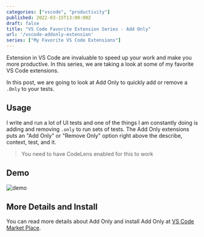 ```yaml
---
categories: ["vscode", "productivity"]
published: 2022-03-15T13:00:00Z
draft: false
title: "VS Code Favorite Extension Series - Add Only"
url: '/vscode-addonly-extension'
series: ["My Favorite VS Code Extensions"]
---
```


Extension in VS Code are invaluable to speed up your work and make you more productive.  In this series, we are taking a look at some of my favorite VS Code extensions.

In this post, we are going to look at Add Only to quickly add or remove a `.Only` to your tests.

<!--more-->

## Usage

I write and run a lot of UI tests and one of the things I am constantly doing is adding and removing `.only` to run sets of tests.  The Add Only extensions puts an "Add Only" or "Remove Only" option right above the describe, context, test, and it.

> You need to have CodeLens enabled for this to work

## Demo

![demo](/images/vscode-extensions/add-only/demo.gif)

## More Details and Install

You can read more details about Add Only and install Add Only at [VS Code Market Place](https://marketplace.visualstudio.com/items?itemName=ub1que.add-only).
